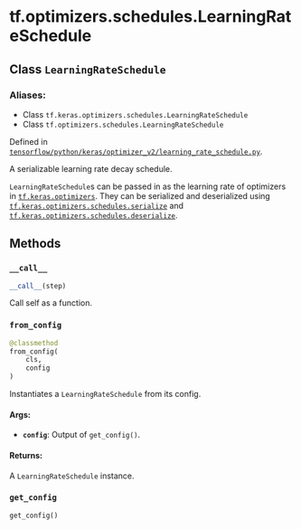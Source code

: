 <div itemscope itemtype="http://developers.google.com/ReferenceObject">
<meta itemprop="name" content="tf.optimizers.schedules.LearningRateSchedule" />
<meta itemprop="path" content="Stable" />
<meta itemprop="property" content="__call__"/>
<meta itemprop="property" content="from_config"/>
<meta itemprop="property" content="get_config"/>
</div>

# tf.optimizers.schedules.LearningRateSchedule

## Class `LearningRateSchedule`



### Aliases:

* Class `tf.keras.optimizers.schedules.LearningRateSchedule`
* Class `tf.optimizers.schedules.LearningRateSchedule`



Defined in [`tensorflow/python/keras/optimizer_v2/learning_rate_schedule.py`](/code/stable/tensorflow/python/keras/optimizer_v2/learning_rate_schedule.py).

A serializable learning rate decay schedule.

`LearningRateSchedule`s can be passed in as the learning rate of optimizers in
<a href="../../../tf/optimizers.md"><code>tf.keras.optimizers</code></a>. They can be serialized and deserialized using
<a href="../../../tf/optimizers/schedules/serialize.md"><code>tf.keras.optimizers.schedules.serialize</code></a> and
<a href="../../../tf/optimizers/schedules/deserialize.md"><code>tf.keras.optimizers.schedules.deserialize</code></a>.

## Methods

<h3 id="__call__"><code>__call__</code></h3>

``` python
__call__(step)
```

Call self as a function.

<h3 id="from_config"><code>from_config</code></h3>

``` python
@classmethod
from_config(
    cls,
    config
)
```

Instantiates a `LearningRateSchedule` from its config.

#### Args:

* <b>`config`</b>: Output of `get_config()`.


#### Returns:

A `LearningRateSchedule` instance.

<h3 id="get_config"><code>get_config</code></h3>

``` python
get_config()
```





